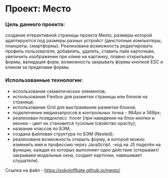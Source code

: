 # Проект: Место

### Цель данного проекта: 
cоздание итерактивной страницы проекта Mesto, размеры которой адаптируются под размеры разных устройст (декстопные компьютеры, планшеты, смартфорны). Реализована возможность редактировать профиль пользователя, добавлять, удалять, ставить лайк карточкам, увеличить изображении при клике на картинку, плавно открытьвать формы, валидация форм, возможность закрывать формы кнопкой ESC и кликом за пределами формы.
### Использованные технологии:
- использование семантических элементов;
- использование Flexbox для разметки страницы или блоков на странице;
- использование Grid для выстраивание разметки блоков;
- подключение медиазапросов в контрольных точка - 984ps и 568px;
- реализован псевдокласс :hover (при наведении на блок кнопки и иконки - цвет их становится тусклым (свойство opacity);
- название классов по БЭМ;
- создана файловая структура по БЭМ (Nested);
- реализована возможность открыть форму, в которой можно изменить имя и профессию через JavaScript.
-код на JS поделён на функции, каждая из которых выполняет одно действие (открывает/закрываеи модальные окна, создает карточки, навешивает слушатели).

Сcылка на файл - https://sokoloffkate.github.io/mesto/
